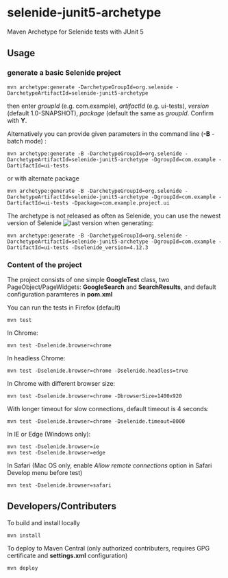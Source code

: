 # selenide-junit5-archetype
Maven Archetype for Selenide tests with JUnit 5


## Usage

### generate a basic Selenide project

```mvn archetype:generate -DarchetypeGroupId=org.selenide -DarchetypeArtifactId=selenide-junit5-archetype```

then enter *groupId* (e.g. com.example), *artifactId* (e.g. ui-tests), *version* (default 1.0-SNAPSHOT), *package* (default the same as *groupId*. Confirm with **Y**.

Alternatively you can provide given parameters in the command line (**-B** - batch mode) :

```mvn archetype:generate -B -DarchetypeGroupId=org.selenide -DarchetypeArtifactId=selenide-junit5-archetype -DgroupId=com.example -DartifactId=ui-tests```

or with alternate package

```mvn archetype:generate -B -DarchetypeGroupId=org.selenide -DarchetypeArtifactId=selenide-junit5-archetype -DgroupId=com.example -DartifactId=ui-tests -Dpackage=com.example.project.ui```

The archetype is not released as often as Selenide, you can use the newest version of Selenide ![last version](https://img.shields.io/maven-central/v/com.codeborne/selenide.svg) when generating:

```mvn archetype:generate -B -DarchetypeGroupId=org.selenide -DarchetypeArtifactId=selenide-junit5-archetype -DgroupId=com.example -DartifactId=ui-tests -Dselenide_version=4.12.3```

### Content of the project

The project consists of one simple **GoogleTest** class, two PageObject/PageWidgets: **GoogleSearch** and **SearchResults**, and default configuration paramteres in **pom.xml**

You can run the tests in Firefox (default)

```mvn test```

In Chrome:

```mvn test -Dselenide.browser=chrome```

In headless Chrome:

```mvn test -Dselenide.browser=chrome -Dselenide.headless=true```

In Chrome with different browser size:

```mvn test -Dselenide.browser=chrome -DbrowserSize=1400x920```

With longer timeout for slow connections, default timeout is 4 seconds:

```mvn test -Dselenide.browser=chrome -Dselenide.timeout=8000```

In IE or Edge (Windows only):

```
mvn test -Dselenide.browser=ie
mvn test -Dselenide.browser=edge
```

In Safari (Mac OS only, enable *Allow remote connections* option in Safari Develop menu before test)

```mvn test -Dselenide.browser=safari```

## Developers/Contributers

To build and install locally 

```mvn install```

To deploy to Maven Central (only authorized contributers, requires GPG certificate and **settings.xml** configuration)

```mvn deploy```
